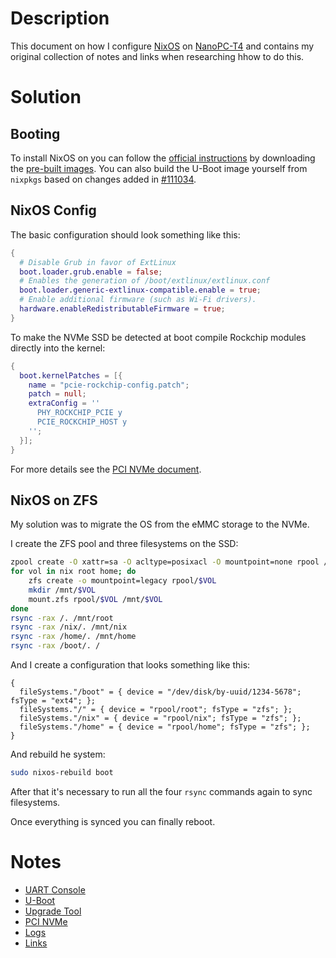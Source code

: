 # Description

This document on how I configure [NixOS](https://nixos.org/) on [NanoPC-T4](http://wiki.friendlyarm.com/wiki/index.php/NanoPC-T4#System_Login) and contains my original collection of notes and links when researching hhow to do this.

# Solution

## Booting

To install NixOS on you can follow the [official instructions](https://nixos.wiki/wiki/NixOS_on_ARM/NanoPC-T4) by downloading the [pre-built images](https://github.com/tmountain/arch-nanopct4/tree/main/images/). You can also build the U-Boot image yourself from `nixpkgs` based on changes added in [#111034](https://github.com/NixOS/nixpkgs/pull/111034).

## NixOS Config

The basic configuration should look something like this:
```nix
{
  # Disable Grub in favor of ExtLinux
  boot.loader.grub.enable = false;
  # Enables the generation of /boot/extlinux/extlinux.conf
  boot.loader.generic-extlinux-compatible.enable = true;
  # Enable additional firmware (such as Wi-Fi drivers).
  hardware.enableRedistributableFirmware = true;
}
```

To make the NVMe SSD be detected at boot compile Rockchip modules directly into the kernel:
```nix
{
  boot.kernelPatches = [{
    name = "pcie-rockchip-config.patch";
    patch = null;
    extraConfig = ''
      PHY_ROCKCHIP_PCIE y
      PCIE_ROCKCHIP_HOST y
    '';
  }];
}
```
For more details see the [PCI NVMe document](./PCIE_NVME.md).

## NixOS on ZFS

My solution was to migrate the OS from the eMMC storage to the NVMe.

I create the ZFS pool and three filesystems on the SSD:
```sh
zpool create -O xattr=sa -O acltype=posixacl -O mountpoint=none rpool /dev/nvme0n1
for vol in nix root home; do
    zfs create -o mountpoint=legacy rpool/$VOL
    mkdir /mnt/$VOL
    mount.zfs rpool/$VOL /mnt/$VOL
done
rsync -rax /. /mnt/root
rsync -rax /nix/. /mnt/nix
rsync -rax /home/. /mnt/home
rsync -rax /boot/. /
```
And I create a configuration that looks something like this:
```
{
  fileSystems."/boot" = { device = "/dev/disk/by-uuid/1234-5678"; fsType = "ext4"; };
  fileSystems."/" = { device = "rpool/root"; fsType = "zfs"; };
  fileSystems."/nix" = { device = "rpool/nix"; fsType = "zfs"; };
  fileSystems."/home" = { device = "rpool/home"; fsType = "zfs"; };
}
```
And rebuild he system:
```sh
sudo nixos-rebuild boot
```
After that it's necessary to run all the four `rsync` commands again to sync filesystems.

Once everything is synced you can finally reboot.

# Notes

* [UART Console](./UART.md)
* [U-Boot](./UBOOT.md)
* [Upgrade Tool](./UPGRADE_TOOL.md)
* [PCI NVMe](./PCIE_NVME.md)
* [Logs](./logs/README.md)
* [Links](./LINKS.md)
